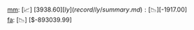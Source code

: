 [mm](record/mm/summary.md): [📈] [$3938.60]  
[ly](record/ly/summary.md): [📉] [$-1917.00]  
[fa](record/fa/summary.md): [📉] [$-893039.99]  
